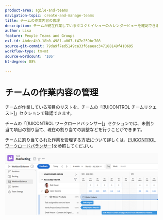 ```yaml
---
product-area: agile-and-teams
navigation-topic: create-and-manage-teams
title: チームの作業内容の管理
description: チームが現在作業しているタスクとイシューのカレンダービューを確認できます。未割り当て項目の割り当て、現在の割り当ての調整などを行うことができます。
author: Lisa
feature: People Teams and Groups
exl-id: 4bdec4b9-18b0-4981-a067-f47e259bc708
source-git-commit: 79da9f7ed5149ca33f6eaeac347188149f410695
workflow-type: tm+mt
source-wordcount: '106'
ht-degree: 88%

---
```


# チームの作業内容の管理

チームが作業している項目のリストを、チームの「[!UICONTROL チームリクエスト]」セクションで確認できます。

チームの「[!UICONTROL ワークロードバランサー]」セクションでは、未割り当て項目の割り当て、現在の割り当ての調整などを行うことができます。

チームに割り当てられた作業を管理する方法について詳しくは、[[!UICONTROL ワークロードバランサー]](../../resource-mgmt/workload-balancer/assign-work-in-workload-balancer.md)を参照してください。

![&#x200B; ワークロードバランサーを表示するチームページ &#x200B;](assets/team-page-workload-balancer.png)
